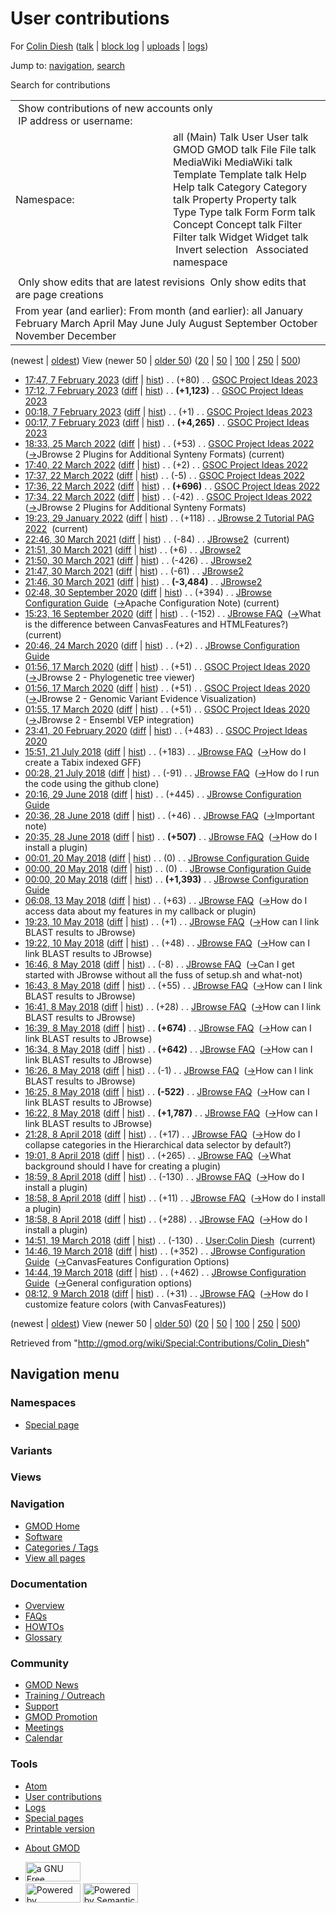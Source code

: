 <div id="mw-page-base" class="noprint">

</div>

<div id="mw-head-base" class="noprint">

</div>

<div id="content" class="mw-body" role="main">

<span id="top"></span>

<div id="mw-js-message" style="display:none;">

</div>



# <span dir="auto">User contributions</span>

<div id="bodyContent">

<div id="contentSub">

For [Colin Diesh](/wiki/User:Colin_Diesh "User:Colin Diesh") (<a
href="/mediawiki/index.php?title=User_talk:Colin_Diesh&amp;action=edit&amp;redlink=1"
class="new" title="User talk:Colin Diesh (page does not exist)">talk</a>
\| [block
log](/mediawiki/index.php?title=Special:Log/block&page=User%3AColin+Diesh "Special:Log/block")
\|
[uploads](/wiki/Special:ListFiles/Colin_Diesh "Special:ListFiles/Colin Diesh")
\| [logs](/wiki/Special:Log/Colin_Diesh "Special:Log/Colin Diesh"))

</div>

<div id="jump-to-nav" class="mw-jump">

Jump to: [navigation](#mw-navigation), [search](#p-search)

</div>

<div id="mw-content-text">

Search for contributions

<table class="mw-contributions-table">
<colgroup>
<col style="width: 50%" />
<col style="width: 50%" />
</colgroup>
<tbody>
<tr class="odd">
<td colspan="2"> Show contributions of new accounts only<br />
 IP address or username:</td>
</tr>
<tr class="even">
<td class="mw-label">Namespace:</td>
<td>all (Main) Talk User User talk GMOD GMOD talk File File talk
MediaWiki MediaWiki talk Template Template talk Help Help talk Category
Category talk Property Property talk Type Type talk Form Form talk
Concept Concept talk Filter Filter talk Widget Widget talk  
 Invert selection 
 Associated namespace </td>
</tr>
<tr class="odd">
<td colspan="2"></td>
</tr>
<tr class="even">
<td colspan="2"> Only show edits that are latest revisions
 Only show edits that are page creations</td>
</tr>
<tr class="odd">
<td colspan="2">From year (and earlier): From month (and earlier): all
January February March April May June July August September October
November December</td>
</tr>
</tbody>
</table>

(newest \| <a
href="/mediawiki/index.php?title=Special:Contributions/Colin_Diesh&amp;dir=prev&amp;target=Colin+Diesh"
class="mw-lastlink" rel="last"
title="Special:Contributions/Colin Diesh">oldest</a>) View (newer 50 \|
<a
href="/mediawiki/index.php?title=Special:Contributions/Colin_Diesh&amp;offset=20180309081204&amp;target=Colin+Diesh"
class="mw-nextlink" rel="next"
title="Special:Contributions/Colin Diesh">older 50</a>) (<a
href="/mediawiki/index.php?title=Special:Contributions/Colin_Diesh&amp;offset=&amp;limit=20&amp;target=Colin+Diesh"
class="mw-numlink" title="Special:Contributions/Colin Diesh">20</a> \|
<a
href="/mediawiki/index.php?title=Special:Contributions/Colin_Diesh&amp;offset=&amp;limit=50&amp;target=Colin+Diesh"
class="mw-numlink" title="Special:Contributions/Colin Diesh">50</a> \|
<a
href="/mediawiki/index.php?title=Special:Contributions/Colin_Diesh&amp;offset=&amp;limit=100&amp;target=Colin+Diesh"
class="mw-numlink" title="Special:Contributions/Colin Diesh">100</a> \|
<a
href="/mediawiki/index.php?title=Special:Contributions/Colin_Diesh&amp;offset=&amp;limit=250&amp;target=Colin+Diesh"
class="mw-numlink" title="Special:Contributions/Colin Diesh">250</a> \|
<a
href="/mediawiki/index.php?title=Special:Contributions/Colin_Diesh&amp;offset=&amp;limit=500&amp;target=Colin+Diesh"
class="mw-numlink" title="Special:Contributions/Colin Diesh">500</a>)

- <a
  href="/mediawiki/index.php?title=GSOC_Project_Ideas_2023&amp;oldid=28466"
  class="mw-changeslist-date" title="GSOC Project Ideas 2023">17:47, 7
  February 2023</a>
  ([diff](/mediawiki/index.php?title=GSOC_Project_Ideas_2023&diff=prev&oldid=28466 "GSOC Project Ideas 2023")
  \|
  [hist](/mediawiki/index.php?title=GSOC_Project_Ideas_2023&action=history "GSOC Project Ideas 2023"))
  <span class="mw-changeslist-separator">. .</span>
  <span class="mw-plusminus-pos" dir="ltr"
  title="7,928 bytes after change">(+80)</span>‎
  <span class="mw-changeslist-separator">. .</span>
  <a href="/wiki/GSOC_Project_Ideas_2023" class="mw-contributions-title"
  title="GSOC Project Ideas 2023">GSOC Project Ideas 2023</a> ‎
- <a
  href="/mediawiki/index.php?title=GSOC_Project_Ideas_2023&amp;oldid=28465"
  class="mw-changeslist-date" title="GSOC Project Ideas 2023">17:12, 7
  February 2023</a>
  ([diff](/mediawiki/index.php?title=GSOC_Project_Ideas_2023&diff=prev&oldid=28465 "GSOC Project Ideas 2023")
  \|
  [hist](/mediawiki/index.php?title=GSOC_Project_Ideas_2023&action=history "GSOC Project Ideas 2023"))
  <span class="mw-changeslist-separator">. .</span> **(+1,123)**‎
  <span class="mw-changeslist-separator">. .</span>
  <a href="/wiki/GSOC_Project_Ideas_2023" class="mw-contributions-title"
  title="GSOC Project Ideas 2023">GSOC Project Ideas 2023</a> ‎
- <a
  href="/mediawiki/index.php?title=GSOC_Project_Ideas_2023&amp;oldid=28464"
  class="mw-changeslist-date" title="GSOC Project Ideas 2023">00:18, 7
  February 2023</a>
  ([diff](/mediawiki/index.php?title=GSOC_Project_Ideas_2023&diff=prev&oldid=28464 "GSOC Project Ideas 2023")
  \|
  [hist](/mediawiki/index.php?title=GSOC_Project_Ideas_2023&action=history "GSOC Project Ideas 2023"))
  <span class="mw-changeslist-separator">. .</span>
  <span class="mw-plusminus-pos" dir="ltr"
  title="6,725 bytes after change">(+1)</span>‎
  <span class="mw-changeslist-separator">. .</span>
  <a href="/wiki/GSOC_Project_Ideas_2023" class="mw-contributions-title"
  title="GSOC Project Ideas 2023">GSOC Project Ideas 2023</a> ‎
- <a
  href="/mediawiki/index.php?title=GSOC_Project_Ideas_2023&amp;oldid=28463"
  class="mw-changeslist-date" title="GSOC Project Ideas 2023">00:17, 7
  February 2023</a>
  ([diff](/mediawiki/index.php?title=GSOC_Project_Ideas_2023&diff=prev&oldid=28463 "GSOC Project Ideas 2023")
  \|
  [hist](/mediawiki/index.php?title=GSOC_Project_Ideas_2023&action=history "GSOC Project Ideas 2023"))
  <span class="mw-changeslist-separator">. .</span> **(+4,265)**‎
  <span class="mw-changeslist-separator">. .</span>
  <a href="/wiki/GSOC_Project_Ideas_2023" class="mw-contributions-title"
  title="GSOC Project Ideas 2023">GSOC Project Ideas 2023</a> ‎
- <a
  href="/mediawiki/index.php?title=GSOC_Project_Ideas_2022&amp;oldid=28136"
  class="mw-changeslist-date" title="GSOC Project Ideas 2022">18:33, 25
  March 2022</a>
  ([diff](/mediawiki/index.php?title=GSOC_Project_Ideas_2022&diff=prev&oldid=28136 "GSOC Project Ideas 2022")
  \|
  [hist](/mediawiki/index.php?title=GSOC_Project_Ideas_2022&action=history "GSOC Project Ideas 2022"))
  <span class="mw-changeslist-separator">. .</span>
  <span class="mw-plusminus-pos" dir="ltr"
  title="11,436 bytes after change">(+53)</span>‎
  <span class="mw-changeslist-separator">. .</span>
  <a href="/wiki/GSOC_Project_Ideas_2022" class="mw-contributions-title"
  title="GSOC Project Ideas 2022">GSOC Project Ideas 2022</a> ‎
  <span class="comment">([→](/wiki/GSOC_Project_Ideas_2022#JBrowse_2_Plugins_for_Additional_Synteny_Formats "GSOC Project Ideas 2022")‎<span dir="auto"><span class="autocomment">JBrowse
  2 Plugins for Additional Synteny Formats</span></span>)</span>
  <span class="mw-uctop">(current)</span>
- <a
  href="/mediawiki/index.php?title=GSOC_Project_Ideas_2022&amp;oldid=28132"
  class="mw-changeslist-date" title="GSOC Project Ideas 2022">17:40, 22
  March 2022</a>
  ([diff](/mediawiki/index.php?title=GSOC_Project_Ideas_2022&diff=prev&oldid=28132 "GSOC Project Ideas 2022")
  \|
  [hist](/mediawiki/index.php?title=GSOC_Project_Ideas_2022&action=history "GSOC Project Ideas 2022"))
  <span class="mw-changeslist-separator">. .</span>
  <span class="mw-plusminus-pos" dir="ltr"
  title="11,371 bytes after change">(+2)</span>‎
  <span class="mw-changeslist-separator">. .</span>
  <a href="/wiki/GSOC_Project_Ideas_2022" class="mw-contributions-title"
  title="GSOC Project Ideas 2022">GSOC Project Ideas 2022</a> ‎
- <a
  href="/mediawiki/index.php?title=GSOC_Project_Ideas_2022&amp;oldid=28131"
  class="mw-changeslist-date" title="GSOC Project Ideas 2022">17:37, 22
  March 2022</a>
  ([diff](/mediawiki/index.php?title=GSOC_Project_Ideas_2022&diff=prev&oldid=28131 "GSOC Project Ideas 2022")
  \|
  [hist](/mediawiki/index.php?title=GSOC_Project_Ideas_2022&action=history "GSOC Project Ideas 2022"))
  <span class="mw-changeslist-separator">. .</span>
  <span class="mw-plusminus-neg" dir="ltr"
  title="11,369 bytes after change">(-5)</span>‎
  <span class="mw-changeslist-separator">. .</span>
  <a href="/wiki/GSOC_Project_Ideas_2022" class="mw-contributions-title"
  title="GSOC Project Ideas 2022">GSOC Project Ideas 2022</a> ‎
- <a
  href="/mediawiki/index.php?title=GSOC_Project_Ideas_2022&amp;oldid=28130"
  class="mw-changeslist-date" title="GSOC Project Ideas 2022">17:36, 22
  March 2022</a>
  ([diff](/mediawiki/index.php?title=GSOC_Project_Ideas_2022&diff=prev&oldid=28130 "GSOC Project Ideas 2022")
  \|
  [hist](/mediawiki/index.php?title=GSOC_Project_Ideas_2022&action=history "GSOC Project Ideas 2022"))
  <span class="mw-changeslist-separator">. .</span> **(+696)**‎
  <span class="mw-changeslist-separator">. .</span>
  <a href="/wiki/GSOC_Project_Ideas_2022" class="mw-contributions-title"
  title="GSOC Project Ideas 2022">GSOC Project Ideas 2022</a> ‎
- <a
  href="/mediawiki/index.php?title=GSOC_Project_Ideas_2022&amp;oldid=28129"
  class="mw-changeslist-date" title="GSOC Project Ideas 2022">17:34, 22
  March 2022</a>
  ([diff](/mediawiki/index.php?title=GSOC_Project_Ideas_2022&diff=prev&oldid=28129 "GSOC Project Ideas 2022")
  \|
  [hist](/mediawiki/index.php?title=GSOC_Project_Ideas_2022&action=history "GSOC Project Ideas 2022"))
  <span class="mw-changeslist-separator">. .</span>
  <span class="mw-plusminus-neg" dir="ltr"
  title="10,678 bytes after change">(-42)</span>‎
  <span class="mw-changeslist-separator">. .</span>
  <a href="/wiki/GSOC_Project_Ideas_2022" class="mw-contributions-title"
  title="GSOC Project Ideas 2022">GSOC Project Ideas 2022</a> ‎
  <span class="comment">([→](/wiki/GSOC_Project_Ideas_2022#JBrowse_2_Plugins_for_Additional_Synteny_Formats "GSOC Project Ideas 2022")‎<span dir="auto"><span class="autocomment">JBrowse
  2 Plugins for Additional Synteny Formats</span></span>)</span>
- <a
  href="/mediawiki/index.php?title=JBrowse_2_Tutorial_PAG_2022&amp;oldid=28110"
  class="mw-changeslist-date" title="JBrowse 2 Tutorial PAG 2022">19:23,
  29 January 2022</a>
  ([diff](/mediawiki/index.php?title=JBrowse_2_Tutorial_PAG_2022&diff=prev&oldid=28110 "JBrowse 2 Tutorial PAG 2022")
  \|
  [hist](/mediawiki/index.php?title=JBrowse_2_Tutorial_PAG_2022&action=history "JBrowse 2 Tutorial PAG 2022"))
  <span class="mw-changeslist-separator">. .</span>
  <span class="mw-plusminus-pos" dir="ltr"
  title="24,138 bytes after change">(+118)</span>‎
  <span class="mw-changeslist-separator">. .</span>
  <a href="/wiki/JBrowse_2_Tutorial_PAG_2022"
  class="mw-contributions-title"
  title="JBrowse 2 Tutorial PAG 2022">JBrowse 2 Tutorial PAG 2022</a> ‎
  <span class="mw-uctop">(current)</span>
- <a href="/mediawiki/index.php?title=JBrowse2&amp;oldid=27960"
  class="mw-changeslist-date" title="JBrowse2">22:46, 30 March 2021</a>
  ([diff](/mediawiki/index.php?title=JBrowse2&diff=prev&oldid=27960 "JBrowse2")
  \|
  [hist](/mediawiki/index.php?title=JBrowse2&action=history "JBrowse2"))
  <span class="mw-changeslist-separator">. .</span>
  <span class="mw-plusminus-neg" dir="ltr"
  title="1,973 bytes after change">(-84)</span>‎
  <span class="mw-changeslist-separator">. .</span>
  <a href="/wiki/JBrowse2" class="mw-contributions-title"
  title="JBrowse2">JBrowse2</a> ‎ <span class="mw-uctop">(current)</span>
- <a href="/mediawiki/index.php?title=JBrowse2&amp;oldid=27959"
  class="mw-changeslist-date" title="JBrowse2">21:51, 30 March 2021</a>
  ([diff](/mediawiki/index.php?title=JBrowse2&diff=prev&oldid=27959 "JBrowse2")
  \|
  [hist](/mediawiki/index.php?title=JBrowse2&action=history "JBrowse2"))
  <span class="mw-changeslist-separator">. .</span>
  <span class="mw-plusminus-pos" dir="ltr"
  title="2,057 bytes after change">(+6)</span>‎
  <span class="mw-changeslist-separator">. .</span>
  <a href="/wiki/JBrowse2" class="mw-contributions-title"
  title="JBrowse2">JBrowse2</a> ‎
- <a href="/mediawiki/index.php?title=JBrowse2&amp;oldid=27958"
  class="mw-changeslist-date" title="JBrowse2">21:50, 30 March 2021</a>
  ([diff](/mediawiki/index.php?title=JBrowse2&diff=prev&oldid=27958 "JBrowse2")
  \|
  [hist](/mediawiki/index.php?title=JBrowse2&action=history "JBrowse2"))
  <span class="mw-changeslist-separator">. .</span>
  <span class="mw-plusminus-neg" dir="ltr"
  title="2,051 bytes after change">(-426)</span>‎
  <span class="mw-changeslist-separator">. .</span>
  <a href="/wiki/JBrowse2" class="mw-contributions-title"
  title="JBrowse2">JBrowse2</a> ‎
- <a href="/mediawiki/index.php?title=JBrowse2&amp;oldid=27957"
  class="mw-changeslist-date" title="JBrowse2">21:47, 30 March 2021</a>
  ([diff](/mediawiki/index.php?title=JBrowse2&diff=prev&oldid=27957 "JBrowse2")
  \|
  [hist](/mediawiki/index.php?title=JBrowse2&action=history "JBrowse2"))
  <span class="mw-changeslist-separator">. .</span>
  <span class="mw-plusminus-neg" dir="ltr"
  title="2,477 bytes after change">(-61)</span>‎
  <span class="mw-changeslist-separator">. .</span>
  <a href="/wiki/JBrowse2" class="mw-contributions-title"
  title="JBrowse2">JBrowse2</a> ‎
- <a href="/mediawiki/index.php?title=JBrowse2&amp;oldid=27956"
  class="mw-changeslist-date" title="JBrowse2">21:46, 30 March 2021</a>
  ([diff](/mediawiki/index.php?title=JBrowse2&diff=prev&oldid=27956 "JBrowse2")
  \|
  [hist](/mediawiki/index.php?title=JBrowse2&action=history "JBrowse2"))
  <span class="mw-changeslist-separator">. .</span> **(-3,484)**‎
  <span class="mw-changeslist-separator">. .</span>
  <a href="/wiki/JBrowse2" class="mw-contributions-title"
  title="JBrowse2">JBrowse2</a> ‎
- <a
  href="/mediawiki/index.php?title=JBrowse_Configuration_Guide&amp;oldid=27898"
  class="mw-changeslist-date" title="JBrowse Configuration Guide">02:48,
  30 September 2020</a>
  ([diff](/mediawiki/index.php?title=JBrowse_Configuration_Guide&diff=prev&oldid=27898 "JBrowse Configuration Guide")
  \|
  [hist](/mediawiki/index.php?title=JBrowse_Configuration_Guide&action=history "JBrowse Configuration Guide"))
  <span class="mw-changeslist-separator">. .</span>
  <span class="mw-plusminus-pos" dir="ltr"
  title="189,914 bytes after change">(+394)</span>‎
  <span class="mw-changeslist-separator">. .</span>
  <a href="/wiki/JBrowse_Configuration_Guide"
  class="mw-contributions-title"
  title="JBrowse Configuration Guide">JBrowse Configuration Guide</a> ‎
  <span class="comment">([→](/wiki/JBrowse_Configuration_Guide#Apache_Configuration_Note "JBrowse Configuration Guide")‎<span dir="auto"><span class="autocomment">Apache
  Configuration Note</span></span>)</span>
  <span class="mw-uctop">(current)</span>
- <a href="/mediawiki/index.php?title=JBrowse_FAQ&amp;oldid=27897"
  class="mw-changeslist-date" title="JBrowse FAQ">15:23, 16 September
  2020</a>
  ([diff](/mediawiki/index.php?title=JBrowse_FAQ&diff=prev&oldid=27897 "JBrowse FAQ")
  \|
  [hist](/mediawiki/index.php?title=JBrowse_FAQ&action=history "JBrowse FAQ"))
  <span class="mw-changeslist-separator">. .</span>
  <span class="mw-plusminus-neg" dir="ltr"
  title="66,983 bytes after change">(-152)</span>‎
  <span class="mw-changeslist-separator">. .</span>
  <a href="/wiki/JBrowse_FAQ" class="mw-contributions-title"
  title="JBrowse FAQ">JBrowse FAQ</a> ‎
  <span class="comment">([→](/wiki/JBrowse_FAQ#What_is_the_difference_between_CanvasFeatures_and_HTMLFeatures.3F "JBrowse FAQ")‎<span dir="auto"><span class="autocomment">What
  is the difference between CanvasFeatures and
  HTMLFeatures?</span></span>)</span>
  <span class="mw-uctop">(current)</span>
- <a
  href="/mediawiki/index.php?title=JBrowse_Configuration_Guide&amp;oldid=27889"
  class="mw-changeslist-date" title="JBrowse Configuration Guide">20:46,
  24 March 2020</a>
  ([diff](/mediawiki/index.php?title=JBrowse_Configuration_Guide&diff=prev&oldid=27889 "JBrowse Configuration Guide")
  \|
  [hist](/mediawiki/index.php?title=JBrowse_Configuration_Guide&action=history "JBrowse Configuration Guide"))
  <span class="mw-changeslist-separator">. .</span>
  <span class="mw-plusminus-pos" dir="ltr"
  title="189,520 bytes after change">(+2)</span>‎
  <span class="mw-changeslist-separator">. .</span>
  <a href="/wiki/JBrowse_Configuration_Guide"
  class="mw-contributions-title"
  title="JBrowse Configuration Guide">JBrowse Configuration Guide</a> ‎
- <a
  href="/mediawiki/index.php?title=GSOC_Project_Ideas_2020&amp;oldid=27882"
  class="mw-changeslist-date" title="GSOC Project Ideas 2020">01:56, 17
  March 2020</a>
  ([diff](/mediawiki/index.php?title=GSOC_Project_Ideas_2020&diff=prev&oldid=27882 "GSOC Project Ideas 2020")
  \|
  [hist](/mediawiki/index.php?title=GSOC_Project_Ideas_2020&action=history "GSOC Project Ideas 2020"))
  <span class="mw-changeslist-separator">. .</span>
  <span class="mw-plusminus-pos" dir="ltr"
  title="19,687 bytes after change">(+51)</span>‎
  <span class="mw-changeslist-separator">. .</span>
  <a href="/wiki/GSOC_Project_Ideas_2020" class="mw-contributions-title"
  title="GSOC Project Ideas 2020">GSOC Project Ideas 2020</a> ‎
  <span class="comment">([→](/wiki/GSOC_Project_Ideas_2020#JBrowse_2_-_Phylogenetic_tree_viewer "GSOC Project Ideas 2020")‎<span dir="auto"><span class="autocomment">JBrowse
  2 - Phylogenetic tree viewer</span></span>)</span>
- <a
  href="/mediawiki/index.php?title=GSOC_Project_Ideas_2020&amp;oldid=27881"
  class="mw-changeslist-date" title="GSOC Project Ideas 2020">01:56, 17
  March 2020</a>
  ([diff](/mediawiki/index.php?title=GSOC_Project_Ideas_2020&diff=prev&oldid=27881 "GSOC Project Ideas 2020")
  \|
  [hist](/mediawiki/index.php?title=GSOC_Project_Ideas_2020&action=history "GSOC Project Ideas 2020"))
  <span class="mw-changeslist-separator">. .</span>
  <span class="mw-plusminus-pos" dir="ltr"
  title="19,636 bytes after change">(+51)</span>‎
  <span class="mw-changeslist-separator">. .</span>
  <a href="/wiki/GSOC_Project_Ideas_2020" class="mw-contributions-title"
  title="GSOC Project Ideas 2020">GSOC Project Ideas 2020</a> ‎
  <span class="comment">([→](/wiki/GSOC_Project_Ideas_2020#JBrowse_2_-_Genomic_Variant_Evidence_Visualization "GSOC Project Ideas 2020")‎<span dir="auto"><span class="autocomment">JBrowse
  2 - Genomic Variant Evidence Visualization</span></span>)</span>
- <a
  href="/mediawiki/index.php?title=GSOC_Project_Ideas_2020&amp;oldid=27880"
  class="mw-changeslist-date" title="GSOC Project Ideas 2020">01:55, 17
  March 2020</a>
  ([diff](/mediawiki/index.php?title=GSOC_Project_Ideas_2020&diff=prev&oldid=27880 "GSOC Project Ideas 2020")
  \|
  [hist](/mediawiki/index.php?title=GSOC_Project_Ideas_2020&action=history "GSOC Project Ideas 2020"))
  <span class="mw-changeslist-separator">. .</span>
  <span class="mw-plusminus-pos" dir="ltr"
  title="19,585 bytes after change">(+51)</span>‎
  <span class="mw-changeslist-separator">. .</span>
  <a href="/wiki/GSOC_Project_Ideas_2020" class="mw-contributions-title"
  title="GSOC Project Ideas 2020">GSOC Project Ideas 2020</a> ‎
  <span class="comment">([→](/wiki/GSOC_Project_Ideas_2020#JBrowse_2_-_Ensembl_VEP_integration "GSOC Project Ideas 2020")‎<span dir="auto"><span class="autocomment">JBrowse
  2 - Ensembl VEP integration</span></span>)</span>
- <a
  href="/mediawiki/index.php?title=GSOC_Project_Ideas_2020&amp;oldid=27874"
  class="mw-changeslist-date" title="GSOC Project Ideas 2020">23:41, 20
  February 2020</a>
  ([diff](/mediawiki/index.php?title=GSOC_Project_Ideas_2020&diff=prev&oldid=27874 "GSOC Project Ideas 2020")
  \|
  [hist](/mediawiki/index.php?title=GSOC_Project_Ideas_2020&action=history "GSOC Project Ideas 2020"))
  <span class="mw-changeslist-separator">. .</span>
  <span class="mw-plusminus-pos" dir="ltr"
  title="19,252 bytes after change">(+483)</span>‎
  <span class="mw-changeslist-separator">. .</span>
  <a href="/wiki/GSOC_Project_Ideas_2020" class="mw-contributions-title"
  title="GSOC Project Ideas 2020">GSOC Project Ideas 2020</a> ‎
- <a href="/mediawiki/index.php?title=JBrowse_FAQ&amp;oldid=27705"
  class="mw-changeslist-date" title="JBrowse FAQ">15:51, 21 July 2018</a>
  ([diff](/mediawiki/index.php?title=JBrowse_FAQ&diff=prev&oldid=27705 "JBrowse FAQ")
  \|
  [hist](/mediawiki/index.php?title=JBrowse_FAQ&action=history "JBrowse FAQ"))
  <span class="mw-changeslist-separator">. .</span>
  <span class="mw-plusminus-pos" dir="ltr"
  title="67,135 bytes after change">(+183)</span>‎
  <span class="mw-changeslist-separator">. .</span>
  <a href="/wiki/JBrowse_FAQ" class="mw-contributions-title"
  title="JBrowse FAQ">JBrowse FAQ</a> ‎
  <span class="comment">([→](/wiki/JBrowse_FAQ#How_do_I_create_a_Tabix_indexed_GFF "JBrowse FAQ")‎<span dir="auto"><span class="autocomment">How
  do I create a Tabix indexed GFF</span></span>)</span>
- <a href="/mediawiki/index.php?title=JBrowse_FAQ&amp;oldid=27704"
  class="mw-changeslist-date" title="JBrowse FAQ">00:28, 21 July 2018</a>
  ([diff](/mediawiki/index.php?title=JBrowse_FAQ&diff=prev&oldid=27704 "JBrowse FAQ")
  \|
  [hist](/mediawiki/index.php?title=JBrowse_FAQ&action=history "JBrowse FAQ"))
  <span class="mw-changeslist-separator">. .</span>
  <span class="mw-plusminus-neg" dir="ltr"
  title="66,952 bytes after change">(-91)</span>‎
  <span class="mw-changeslist-separator">. .</span>
  <a href="/wiki/JBrowse_FAQ" class="mw-contributions-title"
  title="JBrowse FAQ">JBrowse FAQ</a> ‎
  <span class="comment">([→](/wiki/JBrowse_FAQ#How_do_I_run_the_code_using_the_github_clone "JBrowse FAQ")‎<span dir="auto"><span class="autocomment">How
  do I run the code using the github clone</span></span>)</span>
- <a
  href="/mediawiki/index.php?title=JBrowse_Configuration_Guide&amp;oldid=27698"
  class="mw-changeslist-date" title="JBrowse Configuration Guide">20:16,
  29 June 2018</a>
  ([diff](/mediawiki/index.php?title=JBrowse_Configuration_Guide&diff=prev&oldid=27698 "JBrowse Configuration Guide")
  \|
  [hist](/mediawiki/index.php?title=JBrowse_Configuration_Guide&action=history "JBrowse Configuration Guide"))
  <span class="mw-changeslist-separator">. .</span>
  <span class="mw-plusminus-pos" dir="ltr"
  title="189,264 bytes after change">(+445)</span>‎
  <span class="mw-changeslist-separator">. .</span>
  <a href="/wiki/JBrowse_Configuration_Guide"
  class="mw-contributions-title"
  title="JBrowse Configuration Guide">JBrowse Configuration Guide</a> ‎
- <a href="/mediawiki/index.php?title=JBrowse_FAQ&amp;oldid=27697"
  class="mw-changeslist-date" title="JBrowse FAQ">20:36, 28 June 2018</a>
  ([diff](/mediawiki/index.php?title=JBrowse_FAQ&diff=prev&oldid=27697 "JBrowse FAQ")
  \|
  [hist](/mediawiki/index.php?title=JBrowse_FAQ&action=history "JBrowse FAQ"))
  <span class="mw-changeslist-separator">. .</span>
  <span class="mw-plusminus-pos" dir="ltr"
  title="67,043 bytes after change">(+46)</span>‎
  <span class="mw-changeslist-separator">. .</span>
  <a href="/wiki/JBrowse_FAQ" class="mw-contributions-title"
  title="JBrowse FAQ">JBrowse FAQ</a> ‎
  <span class="comment">([→](/wiki/JBrowse_FAQ#Important_note "JBrowse FAQ")‎<span dir="auto"><span class="autocomment">Important
  note</span></span>)</span>
- <a href="/mediawiki/index.php?title=JBrowse_FAQ&amp;oldid=27696"
  class="mw-changeslist-date" title="JBrowse FAQ">20:35, 28 June 2018</a>
  ([diff](/mediawiki/index.php?title=JBrowse_FAQ&diff=prev&oldid=27696 "JBrowse FAQ")
  \|
  [hist](/mediawiki/index.php?title=JBrowse_FAQ&action=history "JBrowse FAQ"))
  <span class="mw-changeslist-separator">. .</span> **(+507)**‎
  <span class="mw-changeslist-separator">. .</span>
  <a href="/wiki/JBrowse_FAQ" class="mw-contributions-title"
  title="JBrowse FAQ">JBrowse FAQ</a> ‎
  <span class="comment">([→](/wiki/JBrowse_FAQ#How_do_I_install_a_plugin "JBrowse FAQ")‎<span dir="auto"><span class="autocomment">How
  do I install a plugin</span></span>)</span>
- <a
  href="/mediawiki/index.php?title=JBrowse_Configuration_Guide&amp;oldid=27690"
  class="mw-changeslist-date" title="JBrowse Configuration Guide">00:01,
  20 May 2018</a>
  ([diff](/mediawiki/index.php?title=JBrowse_Configuration_Guide&diff=prev&oldid=27690 "JBrowse Configuration Guide")
  \|
  [hist](/mediawiki/index.php?title=JBrowse_Configuration_Guide&action=history "JBrowse Configuration Guide"))
  <span class="mw-changeslist-separator">. .</span>
  <span class="mw-plusminus-null" dir="ltr"
  title="188,712 bytes after change">(0)</span>‎
  <span class="mw-changeslist-separator">. .</span>
  <a href="/wiki/JBrowse_Configuration_Guide"
  class="mw-contributions-title"
  title="JBrowse Configuration Guide">JBrowse Configuration Guide</a> ‎
- <a
  href="/mediawiki/index.php?title=JBrowse_Configuration_Guide&amp;oldid=27689"
  class="mw-changeslist-date" title="JBrowse Configuration Guide">00:00,
  20 May 2018</a>
  ([diff](/mediawiki/index.php?title=JBrowse_Configuration_Guide&diff=prev&oldid=27689 "JBrowse Configuration Guide")
  \|
  [hist](/mediawiki/index.php?title=JBrowse_Configuration_Guide&action=history "JBrowse Configuration Guide"))
  <span class="mw-changeslist-separator">. .</span>
  <span class="mw-plusminus-null" dir="ltr"
  title="188,712 bytes after change">(0)</span>‎
  <span class="mw-changeslist-separator">. .</span>
  <a href="/wiki/JBrowse_Configuration_Guide"
  class="mw-contributions-title"
  title="JBrowse Configuration Guide">JBrowse Configuration Guide</a> ‎
- <a
  href="/mediawiki/index.php?title=JBrowse_Configuration_Guide&amp;oldid=27688"
  class="mw-changeslist-date" title="JBrowse Configuration Guide">00:00,
  20 May 2018</a>
  ([diff](/mediawiki/index.php?title=JBrowse_Configuration_Guide&diff=prev&oldid=27688 "JBrowse Configuration Guide")
  \|
  [hist](/mediawiki/index.php?title=JBrowse_Configuration_Guide&action=history "JBrowse Configuration Guide"))
  <span class="mw-changeslist-separator">. .</span> **(+1,393)**‎
  <span class="mw-changeslist-separator">. .</span>
  <a href="/wiki/JBrowse_Configuration_Guide"
  class="mw-contributions-title"
  title="JBrowse Configuration Guide">JBrowse Configuration Guide</a> ‎
- <a href="/mediawiki/index.php?title=JBrowse_FAQ&amp;oldid=27687"
  class="mw-changeslist-date" title="JBrowse FAQ">06:08, 13 May 2018</a>
  ([diff](/mediawiki/index.php?title=JBrowse_FAQ&diff=prev&oldid=27687 "JBrowse FAQ")
  \|
  [hist](/mediawiki/index.php?title=JBrowse_FAQ&action=history "JBrowse FAQ"))
  <span class="mw-changeslist-separator">. .</span>
  <span class="mw-plusminus-pos" dir="ltr"
  title="66,490 bytes after change">(+63)</span>‎
  <span class="mw-changeslist-separator">. .</span>
  <a href="/wiki/JBrowse_FAQ" class="mw-contributions-title"
  title="JBrowse FAQ">JBrowse FAQ</a> ‎
  <span class="comment">([→](/wiki/JBrowse_FAQ#How_do_I_access_data_about_my_features_in_my_callback_or_plugin "JBrowse FAQ")‎<span dir="auto"><span class="autocomment">How
  do I access data about my features in my callback or
  plugin</span></span>)</span>
- <a href="/mediawiki/index.php?title=JBrowse_FAQ&amp;oldid=27686"
  class="mw-changeslist-date" title="JBrowse FAQ">19:23, 10 May 2018</a>
  ([diff](/mediawiki/index.php?title=JBrowse_FAQ&diff=prev&oldid=27686 "JBrowse FAQ")
  \|
  [hist](/mediawiki/index.php?title=JBrowse_FAQ&action=history "JBrowse FAQ"))
  <span class="mw-changeslist-separator">. .</span>
  <span class="mw-plusminus-pos" dir="ltr"
  title="66,427 bytes after change">(+1)</span>‎
  <span class="mw-changeslist-separator">. .</span>
  <a href="/wiki/JBrowse_FAQ" class="mw-contributions-title"
  title="JBrowse FAQ">JBrowse FAQ</a> ‎
  <span class="comment">([→](/wiki/JBrowse_FAQ#How_can_I_link_BLAST_results_to_JBrowse "JBrowse FAQ")‎<span dir="auto"><span class="autocomment">How
  can I link BLAST results to JBrowse</span></span>)</span>
- <a href="/mediawiki/index.php?title=JBrowse_FAQ&amp;oldid=27685"
  class="mw-changeslist-date" title="JBrowse FAQ">19:22, 10 May 2018</a>
  ([diff](/mediawiki/index.php?title=JBrowse_FAQ&diff=prev&oldid=27685 "JBrowse FAQ")
  \|
  [hist](/mediawiki/index.php?title=JBrowse_FAQ&action=history "JBrowse FAQ"))
  <span class="mw-changeslist-separator">. .</span>
  <span class="mw-plusminus-pos" dir="ltr"
  title="66,426 bytes after change">(+48)</span>‎
  <span class="mw-changeslist-separator">. .</span>
  <a href="/wiki/JBrowse_FAQ" class="mw-contributions-title"
  title="JBrowse FAQ">JBrowse FAQ</a> ‎
  <span class="comment">([→](/wiki/JBrowse_FAQ#How_can_I_link_BLAST_results_to_JBrowse "JBrowse FAQ")‎<span dir="auto"><span class="autocomment">How
  can I link BLAST results to JBrowse</span></span>)</span>
- <a href="/mediawiki/index.php?title=JBrowse_FAQ&amp;oldid=27684"
  class="mw-changeslist-date" title="JBrowse FAQ">16:46, 8 May 2018</a>
  ([diff](/mediawiki/index.php?title=JBrowse_FAQ&diff=prev&oldid=27684 "JBrowse FAQ")
  \|
  [hist](/mediawiki/index.php?title=JBrowse_FAQ&action=history "JBrowse FAQ"))
  <span class="mw-changeslist-separator">. .</span>
  <span class="mw-plusminus-neg" dir="ltr"
  title="66,378 bytes after change">(-8)</span>‎
  <span class="mw-changeslist-separator">. .</span>
  <a href="/wiki/JBrowse_FAQ" class="mw-contributions-title"
  title="JBrowse FAQ">JBrowse FAQ</a> ‎
  <span class="comment">([→](/wiki/JBrowse_FAQ#Can_I_get_started_with_JBrowse_without_all_the_fuss_of_setup.sh_and_what-not "JBrowse FAQ")‎<span dir="auto"><span class="autocomment">Can
  I get started with JBrowse without all the fuss of setup.sh and
  what-not</span></span>)</span>
- <a href="/mediawiki/index.php?title=JBrowse_FAQ&amp;oldid=27683"
  class="mw-changeslist-date" title="JBrowse FAQ">16:43, 8 May 2018</a>
  ([diff](/mediawiki/index.php?title=JBrowse_FAQ&diff=prev&oldid=27683 "JBrowse FAQ")
  \|
  [hist](/mediawiki/index.php?title=JBrowse_FAQ&action=history "JBrowse FAQ"))
  <span class="mw-changeslist-separator">. .</span>
  <span class="mw-plusminus-pos" dir="ltr"
  title="66,386 bytes after change">(+55)</span>‎
  <span class="mw-changeslist-separator">. .</span>
  <a href="/wiki/JBrowse_FAQ" class="mw-contributions-title"
  title="JBrowse FAQ">JBrowse FAQ</a> ‎
  <span class="comment">([→](/wiki/JBrowse_FAQ#How_can_I_link_BLAST_results_to_JBrowse "JBrowse FAQ")‎<span dir="auto"><span class="autocomment">How
  can I link BLAST results to JBrowse</span></span>)</span>
- <a href="/mediawiki/index.php?title=JBrowse_FAQ&amp;oldid=27682"
  class="mw-changeslist-date" title="JBrowse FAQ">16:41, 8 May 2018</a>
  ([diff](/mediawiki/index.php?title=JBrowse_FAQ&diff=prev&oldid=27682 "JBrowse FAQ")
  \|
  [hist](/mediawiki/index.php?title=JBrowse_FAQ&action=history "JBrowse FAQ"))
  <span class="mw-changeslist-separator">. .</span>
  <span class="mw-plusminus-pos" dir="ltr"
  title="66,331 bytes after change">(+28)</span>‎
  <span class="mw-changeslist-separator">. .</span>
  <a href="/wiki/JBrowse_FAQ" class="mw-contributions-title"
  title="JBrowse FAQ">JBrowse FAQ</a> ‎
  <span class="comment">([→](/wiki/JBrowse_FAQ#How_can_I_link_BLAST_results_to_JBrowse "JBrowse FAQ")‎<span dir="auto"><span class="autocomment">How
  can I link BLAST results to JBrowse</span></span>)</span>
- <a href="/mediawiki/index.php?title=JBrowse_FAQ&amp;oldid=27681"
  class="mw-changeslist-date" title="JBrowse FAQ">16:39, 8 May 2018</a>
  ([diff](/mediawiki/index.php?title=JBrowse_FAQ&diff=prev&oldid=27681 "JBrowse FAQ")
  \|
  [hist](/mediawiki/index.php?title=JBrowse_FAQ&action=history "JBrowse FAQ"))
  <span class="mw-changeslist-separator">. .</span> **(+674)**‎
  <span class="mw-changeslist-separator">. .</span>
  <a href="/wiki/JBrowse_FAQ" class="mw-contributions-title"
  title="JBrowse FAQ">JBrowse FAQ</a> ‎
  <span class="comment">([→](/wiki/JBrowse_FAQ#How_can_I_link_BLAST_results_to_JBrowse "JBrowse FAQ")‎<span dir="auto"><span class="autocomment">How
  can I link BLAST results to JBrowse</span></span>)</span>
- <a href="/mediawiki/index.php?title=JBrowse_FAQ&amp;oldid=27680"
  class="mw-changeslist-date" title="JBrowse FAQ">16:34, 8 May 2018</a>
  ([diff](/mediawiki/index.php?title=JBrowse_FAQ&diff=prev&oldid=27680 "JBrowse FAQ")
  \|
  [hist](/mediawiki/index.php?title=JBrowse_FAQ&action=history "JBrowse FAQ"))
  <span class="mw-changeslist-separator">. .</span> **(+642)**‎
  <span class="mw-changeslist-separator">. .</span>
  <a href="/wiki/JBrowse_FAQ" class="mw-contributions-title"
  title="JBrowse FAQ">JBrowse FAQ</a> ‎
  <span class="comment">([→](/wiki/JBrowse_FAQ#How_can_I_link_BLAST_results_to_JBrowse "JBrowse FAQ")‎<span dir="auto"><span class="autocomment">How
  can I link BLAST results to JBrowse</span></span>)</span>
- <a href="/mediawiki/index.php?title=JBrowse_FAQ&amp;oldid=27679"
  class="mw-changeslist-date" title="JBrowse FAQ">16:26, 8 May 2018</a>
  ([diff](/mediawiki/index.php?title=JBrowse_FAQ&diff=prev&oldid=27679 "JBrowse FAQ")
  \|
  [hist](/mediawiki/index.php?title=JBrowse_FAQ&action=history "JBrowse FAQ"))
  <span class="mw-changeslist-separator">. .</span>
  <span class="mw-plusminus-neg" dir="ltr"
  title="64,987 bytes after change">(-1)</span>‎
  <span class="mw-changeslist-separator">. .</span>
  <a href="/wiki/JBrowse_FAQ" class="mw-contributions-title"
  title="JBrowse FAQ">JBrowse FAQ</a> ‎
  <span class="comment">([→](/wiki/JBrowse_FAQ#How_can_I_link_BLAST_results_to_JBrowse "JBrowse FAQ")‎<span dir="auto"><span class="autocomment">How
  can I link BLAST results to JBrowse</span></span>)</span>
- <a href="/mediawiki/index.php?title=JBrowse_FAQ&amp;oldid=27678"
  class="mw-changeslist-date" title="JBrowse FAQ">16:25, 8 May 2018</a>
  ([diff](/mediawiki/index.php?title=JBrowse_FAQ&diff=prev&oldid=27678 "JBrowse FAQ")
  \|
  [hist](/mediawiki/index.php?title=JBrowse_FAQ&action=history "JBrowse FAQ"))
  <span class="mw-changeslist-separator">. .</span> **(-522)**‎
  <span class="mw-changeslist-separator">. .</span>
  <a href="/wiki/JBrowse_FAQ" class="mw-contributions-title"
  title="JBrowse FAQ">JBrowse FAQ</a> ‎
  <span class="comment">([→](/wiki/JBrowse_FAQ#How_can_I_link_BLAST_results_to_JBrowse "JBrowse FAQ")‎<span dir="auto"><span class="autocomment">How
  can I link BLAST results to JBrowse</span></span>)</span>
- <a href="/mediawiki/index.php?title=JBrowse_FAQ&amp;oldid=27677"
  class="mw-changeslist-date" title="JBrowse FAQ">16:22, 8 May 2018</a>
  ([diff](/mediawiki/index.php?title=JBrowse_FAQ&diff=prev&oldid=27677 "JBrowse FAQ")
  \|
  [hist](/mediawiki/index.php?title=JBrowse_FAQ&action=history "JBrowse FAQ"))
  <span class="mw-changeslist-separator">. .</span> **(+1,787)**‎
  <span class="mw-changeslist-separator">. .</span>
  <a href="/wiki/JBrowse_FAQ" class="mw-contributions-title"
  title="JBrowse FAQ">JBrowse FAQ</a> ‎
  <span class="comment">([→](/wiki/JBrowse_FAQ#How_can_I_link_BLAST_results_to_JBrowse "JBrowse FAQ")‎<span dir="auto"><span class="autocomment">How
  can I link BLAST results to JBrowse</span></span>)</span>
- <a href="/mediawiki/index.php?title=JBrowse_FAQ&amp;oldid=27661"
  class="mw-changeslist-date" title="JBrowse FAQ">21:28, 8 April 2018</a>
  ([diff](/mediawiki/index.php?title=JBrowse_FAQ&diff=prev&oldid=27661 "JBrowse FAQ")
  \|
  [hist](/mediawiki/index.php?title=JBrowse_FAQ&action=history "JBrowse FAQ"))
  <span class="mw-changeslist-separator">. .</span>
  <span class="mw-plusminus-pos" dir="ltr"
  title="63,723 bytes after change">(+17)</span>‎
  <span class="mw-changeslist-separator">. .</span>
  <a href="/wiki/JBrowse_FAQ" class="mw-contributions-title"
  title="JBrowse FAQ">JBrowse FAQ</a> ‎
  <span class="comment">([→](/wiki/JBrowse_FAQ#How_do_I_collapse_categories_in_the_Hierarchical_data_selector_by_default.3F "JBrowse FAQ")‎<span dir="auto"><span class="autocomment">How
  do I collapse categories in the Hierarchical data selector by
  default?</span></span>)</span>
- <a href="/mediawiki/index.php?title=JBrowse_FAQ&amp;oldid=27660"
  class="mw-changeslist-date" title="JBrowse FAQ">19:01, 8 April 2018</a>
  ([diff](/mediawiki/index.php?title=JBrowse_FAQ&diff=prev&oldid=27660 "JBrowse FAQ")
  \|
  [hist](/mediawiki/index.php?title=JBrowse_FAQ&action=history "JBrowse FAQ"))
  <span class="mw-changeslist-separator">. .</span>
  <span class="mw-plusminus-pos" dir="ltr"
  title="63,706 bytes after change">(+265)</span>‎
  <span class="mw-changeslist-separator">. .</span>
  <a href="/wiki/JBrowse_FAQ" class="mw-contributions-title"
  title="JBrowse FAQ">JBrowse FAQ</a> ‎
  <span class="comment">([→](/wiki/JBrowse_FAQ#What_background_should_I_have_for_creating_a_plugin "JBrowse FAQ")‎<span dir="auto"><span class="autocomment">What
  background should I have for creating a plugin</span></span>)</span>
- <a href="/mediawiki/index.php?title=JBrowse_FAQ&amp;oldid=27659"
  class="mw-changeslist-date" title="JBrowse FAQ">18:59, 8 April 2018</a>
  ([diff](/mediawiki/index.php?title=JBrowse_FAQ&diff=prev&oldid=27659 "JBrowse FAQ")
  \|
  [hist](/mediawiki/index.php?title=JBrowse_FAQ&action=history "JBrowse FAQ"))
  <span class="mw-changeslist-separator">. .</span>
  <span class="mw-plusminus-neg" dir="ltr"
  title="63,441 bytes after change">(-130)</span>‎
  <span class="mw-changeslist-separator">. .</span>
  <a href="/wiki/JBrowse_FAQ" class="mw-contributions-title"
  title="JBrowse FAQ">JBrowse FAQ</a> ‎
  <span class="comment">([→](/wiki/JBrowse_FAQ#How_do_I_install_a_plugin "JBrowse FAQ")‎<span dir="auto"><span class="autocomment">How
  do I install a plugin</span></span>)</span>
- <a href="/mediawiki/index.php?title=JBrowse_FAQ&amp;oldid=27658"
  class="mw-changeslist-date" title="JBrowse FAQ">18:58, 8 April 2018</a>
  ([diff](/mediawiki/index.php?title=JBrowse_FAQ&diff=prev&oldid=27658 "JBrowse FAQ")
  \|
  [hist](/mediawiki/index.php?title=JBrowse_FAQ&action=history "JBrowse FAQ"))
  <span class="mw-changeslist-separator">. .</span>
  <span class="mw-plusminus-pos" dir="ltr"
  title="63,571 bytes after change">(+11)</span>‎
  <span class="mw-changeslist-separator">. .</span>
  <a href="/wiki/JBrowse_FAQ" class="mw-contributions-title"
  title="JBrowse FAQ">JBrowse FAQ</a> ‎
  <span class="comment">([→](/wiki/JBrowse_FAQ#How_do_I_install_a_plugin "JBrowse FAQ")‎<span dir="auto"><span class="autocomment">How
  do I install a plugin</span></span>)</span>
- <a href="/mediawiki/index.php?title=JBrowse_FAQ&amp;oldid=27657"
  class="mw-changeslist-date" title="JBrowse FAQ">18:58, 8 April 2018</a>
  ([diff](/mediawiki/index.php?title=JBrowse_FAQ&diff=prev&oldid=27657 "JBrowse FAQ")
  \|
  [hist](/mediawiki/index.php?title=JBrowse_FAQ&action=history "JBrowse FAQ"))
  <span class="mw-changeslist-separator">. .</span>
  <span class="mw-plusminus-pos" dir="ltr"
  title="63,560 bytes after change">(+288)</span>‎
  <span class="mw-changeslist-separator">. .</span>
  <a href="/wiki/JBrowse_FAQ" class="mw-contributions-title"
  title="JBrowse FAQ">JBrowse FAQ</a> ‎
  <span class="comment">([→](/wiki/JBrowse_FAQ#How_do_I_install_a_plugin "JBrowse FAQ")‎<span dir="auto"><span class="autocomment">How
  do I install a plugin</span></span>)</span>
- <a href="/mediawiki/index.php?title=User:Colin_Diesh&amp;oldid=27630"
  class="mw-changeslist-date" title="User:Colin Diesh">14:51, 19 March
  2018</a>
  ([diff](/mediawiki/index.php?title=User:Colin_Diesh&diff=prev&oldid=27630 "User:Colin Diesh")
  \|
  [hist](/mediawiki/index.php?title=User:Colin_Diesh&action=history "User:Colin Diesh"))
  <span class="mw-changeslist-separator">. .</span>
  <span class="mw-plusminus-neg" dir="ltr"
  title="311 bytes after change">(-130)</span>‎
  <span class="mw-changeslist-separator">. .</span>
  <a href="/wiki/User:Colin_Diesh" class="mw-contributions-title"
  title="User:Colin Diesh">User:Colin Diesh</a> ‎
  <span class="mw-uctop">(current)</span>
- <a
  href="/mediawiki/index.php?title=JBrowse_Configuration_Guide&amp;oldid=27629"
  class="mw-changeslist-date" title="JBrowse Configuration Guide">14:46,
  19 March 2018</a>
  ([diff](/mediawiki/index.php?title=JBrowse_Configuration_Guide&diff=prev&oldid=27629 "JBrowse Configuration Guide")
  \|
  [hist](/mediawiki/index.php?title=JBrowse_Configuration_Guide&action=history "JBrowse Configuration Guide"))
  <span class="mw-changeslist-separator">. .</span>
  <span class="mw-plusminus-pos" dir="ltr"
  title="186,329 bytes after change">(+352)</span>‎
  <span class="mw-changeslist-separator">. .</span>
  <a href="/wiki/JBrowse_Configuration_Guide"
  class="mw-contributions-title"
  title="JBrowse Configuration Guide">JBrowse Configuration Guide</a> ‎
  <span class="comment">([→](/wiki/JBrowse_Configuration_Guide#CanvasFeatures_Configuration_Options "JBrowse Configuration Guide")‎<span dir="auto"><span class="autocomment">CanvasFeatures
  Configuration Options</span></span>)</span>
- <a
  href="/mediawiki/index.php?title=JBrowse_Configuration_Guide&amp;oldid=27628"
  class="mw-changeslist-date" title="JBrowse Configuration Guide">14:44,
  19 March 2018</a>
  ([diff](/mediawiki/index.php?title=JBrowse_Configuration_Guide&diff=prev&oldid=27628 "JBrowse Configuration Guide")
  \|
  [hist](/mediawiki/index.php?title=JBrowse_Configuration_Guide&action=history "JBrowse Configuration Guide"))
  <span class="mw-changeslist-separator">. .</span>
  <span class="mw-plusminus-pos" dir="ltr"
  title="185,977 bytes after change">(+462)</span>‎
  <span class="mw-changeslist-separator">. .</span>
  <a href="/wiki/JBrowse_Configuration_Guide"
  class="mw-contributions-title"
  title="JBrowse Configuration Guide">JBrowse Configuration Guide</a> ‎
  <span class="comment">([→](/wiki/JBrowse_Configuration_Guide#General_configuration_options "JBrowse Configuration Guide")‎<span dir="auto"><span class="autocomment">General
  configuration options</span></span>)</span>
- <a href="/mediawiki/index.php?title=JBrowse_FAQ&amp;oldid=27615"
  class="mw-changeslist-date" title="JBrowse FAQ">08:12, 9 March 2018</a>
  ([diff](/mediawiki/index.php?title=JBrowse_FAQ&diff=prev&oldid=27615 "JBrowse FAQ")
  \|
  [hist](/mediawiki/index.php?title=JBrowse_FAQ&action=history "JBrowse FAQ"))
  <span class="mw-changeslist-separator">. .</span>
  <span class="mw-plusminus-pos" dir="ltr"
  title="63,272 bytes after change">(+31)</span>‎
  <span class="mw-changeslist-separator">. .</span>
  <a href="/wiki/JBrowse_FAQ" class="mw-contributions-title"
  title="JBrowse FAQ">JBrowse FAQ</a> ‎
  <span class="comment">([→](/wiki/JBrowse_FAQ#How_do_I_customize_feature_colors_.28with_CanvasFeatures.29 "JBrowse FAQ")‎<span dir="auto"><span class="autocomment">How
  do I customize feature colors (with
  CanvasFeatures)</span></span>)</span>

(newest \| <a
href="/mediawiki/index.php?title=Special:Contributions/Colin_Diesh&amp;dir=prev&amp;target=Colin+Diesh"
class="mw-lastlink" rel="last"
title="Special:Contributions/Colin Diesh">oldest</a>) View (newer 50 \|
<a
href="/mediawiki/index.php?title=Special:Contributions/Colin_Diesh&amp;offset=20180309081204&amp;target=Colin+Diesh"
class="mw-nextlink" rel="next"
title="Special:Contributions/Colin Diesh">older 50</a>) (<a
href="/mediawiki/index.php?title=Special:Contributions/Colin_Diesh&amp;offset=&amp;limit=20&amp;target=Colin+Diesh"
class="mw-numlink" title="Special:Contributions/Colin Diesh">20</a> \|
<a
href="/mediawiki/index.php?title=Special:Contributions/Colin_Diesh&amp;offset=&amp;limit=50&amp;target=Colin+Diesh"
class="mw-numlink" title="Special:Contributions/Colin Diesh">50</a> \|
<a
href="/mediawiki/index.php?title=Special:Contributions/Colin_Diesh&amp;offset=&amp;limit=100&amp;target=Colin+Diesh"
class="mw-numlink" title="Special:Contributions/Colin Diesh">100</a> \|
<a
href="/mediawiki/index.php?title=Special:Contributions/Colin_Diesh&amp;offset=&amp;limit=250&amp;target=Colin+Diesh"
class="mw-numlink" title="Special:Contributions/Colin Diesh">250</a> \|
<a
href="/mediawiki/index.php?title=Special:Contributions/Colin_Diesh&amp;offset=&amp;limit=500&amp;target=Colin+Diesh"
class="mw-numlink" title="Special:Contributions/Colin Diesh">500</a>)

</div>

<div class="printfooter">

Retrieved from
"<http://gmod.org/wiki/Special:Contributions/Colin_Diesh>"

</div>

<div id="catlinks" class="catlinks catlinks-allhidden">

</div>

<div class="visualClear">

</div>

</div>

</div>

<div id="mw-navigation">

## Navigation menu

<div id="mw-head">



<div id="left-navigation">

<div id="p-namespaces" class="vectorTabs" role="navigation"
aria-labelledby="p-namespaces-label">

### Namespaces

- <span id="ca-nstab-special">[Special
  page](/wiki/Special:Contributions/Colin_Diesh "This is a special page, you cannot edit the page itself")</span>

</div>

<div id="p-variants" class="vectorMenu emptyPortlet" role="navigation"
aria-labelledby="p-variants-label">

### 

### Variants[](#)

<div class="menu">

</div>

</div>

</div>

<div id="right-navigation">

<div id="p-views" class="vectorTabs emptyPortlet" role="navigation"
aria-labelledby="p-views-label">

### Views

</div>



</div>



</div>

</div>

</div>

<div id="mw-panel">

<div id="p-logo" role="banner">

<a href="/wiki/Main_Page"
style="background-image: url(http://gmod.org/images/GMOD-cogs.png);"
title="Visit the main page"></a>

</div>

<div id="p-Navigation" class="portal" role="navigation"
aria-labelledby="p-Navigation-label">

### Navigation

<div class="body">

- <span id="n-GMOD-Home">[GMOD Home](/wiki/Main_Page)</span>
- <span id="n-Software">[Software](/wiki/GMOD_Components)</span>
- <span id="n-Categories-.2F-Tags">[Categories /
  Tags](/wiki/Categories)</span>
- <span id="n-View-all-pages">[View all
  pages](/wiki/Special:AllPages)</span>

</div>

</div>

<div id="p-Documentation" class="portal" role="navigation"
aria-labelledby="p-Documentation-label">

### Documentation

<div class="body">

- <span id="n-Overview">[Overview](/wiki/Overview)</span>
- <span id="n-FAQs">[FAQs](/wiki/Category:FAQ)</span>
- <span id="n-HOWTOs">[HOWTOs](/wiki/Category:HOWTO)</span>
- <span id="n-Glossary">[Glossary](/wiki/Glossary)</span>

</div>

</div>

<div id="p-Community" class="portal" role="navigation"
aria-labelledby="p-Community-label">

### Community

<div class="body">

- <span id="n-GMOD-News">[GMOD News](/wiki/GMOD_News)</span>
- <span id="n-Training-.2F-Outreach">[Training /
  Outreach](/wiki/Training_and_Outreach)</span>
- <span id="n-Support">[Support](/wiki/Support)</span>
- <span id="n-GMOD-Promotion">[GMOD
  Promotion](/wiki/GMOD_Promotion)</span>
- <span id="n-Meetings">[Meetings](/wiki/Meetings)</span>
- <span id="n-Calendar">[Calendar](/wiki/Calendar)</span>

</div>

</div>

<div id="p-tb" class="portal" role="navigation"
aria-labelledby="p-tb-label">

### Tools

<div class="body">

- <span id="feedlinks"><a
  href="http://gmod.org/mediawiki/index.php?title=Special:Contributions/Colin_Diesh&amp;feed=atom"
  id="feed-atom" class="feedlink" rel="alternate"
  type="application/atom+xml" title="Atom feed for this page">Atom</a></span>
- <span id="t-contributions">[User
  contributions](/wiki/Special:Contributions/Colin_Diesh "A list of contributions of this user")</span>
- <span id="t-log">[Logs](/wiki/Special:Log/Colin_Diesh)</span>
- <span id="t-specialpages"><a href="/wiki/Special:SpecialPages" accesskey="q"
  title="A list of all special pages [q]">Special pages</a></span>
- <span id="t-print"><a
  href="/mediawiki/index.php?title=Special:Contributions/Colin_Diesh&amp;printable=yes"
  rel="alternate" accesskey="p"
  title="Printable version of this page [p]">Printable version</a></span>

</div>

</div>

</div>

</div>

<div id="footer" role="contentinfo">

- <span id="footer-places-about">[About
  GMOD](/wiki/GMOD:About "GMOD:About")</span>

<!-- -->

- <span id="footer-copyrightico">[<img src="http://www.gnu.org/graphics/gfdl-logo-small.png" width="88"
  height="31" alt="a GNU Free Documentation License" />](http://www.gnu.org/licenses/fdl-1.3.html)</span>
- <span id="footer-poweredbyico">[<img src="/mediawiki/skins/common/images/poweredby_mediawiki_88x31.png"
  width="88" height="31" alt="Powered by MediaWiki" />](//www.mediawiki.org/)
  [<img
  src="/mediawiki/extensions/SemanticMediaWiki/includes/../resources/images/smw_button.png"
  width="88" height="31" alt="Powered by Semantic MediaWiki" />](https://www.semantic-mediawiki.org/wiki/Semantic_MediaWiki)</span>

<div style="clear:both">

</div>

</div>
